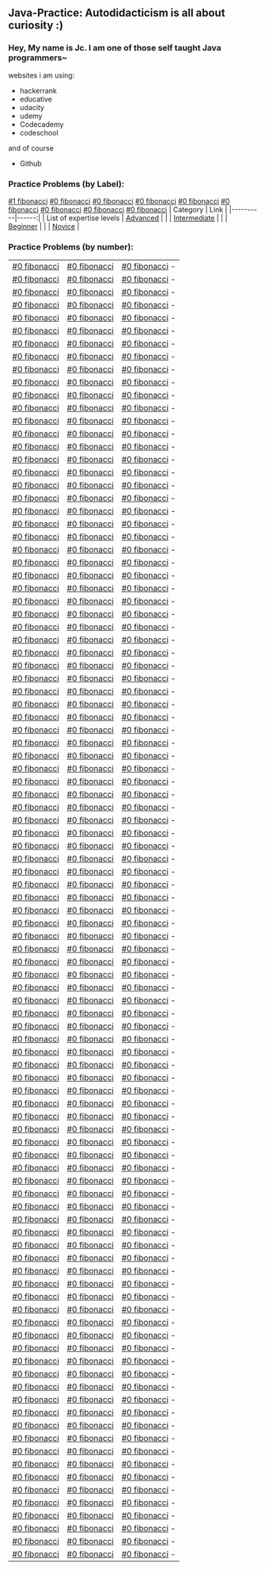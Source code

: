 ## Java-Practice: Autodidacticism is all about curiosity :)

### Hey, My name is Jc. I am one of those self taught Java programmers~
websites i am using: 
+ hackerrank
+ educative
+ udacity
+ udemy
+ Codecademy
+ codeschool

and of course
+ Github

### Practice Problems (by Label):
[#1 fibonacci](https://github.com/jqu224/Java-Practice/issues/1)
[#0 fibonacci](https://github.com/jqu224/Java-Practice/issues/1)
[#0 fibonacci](https://github.com/jqu224/Java-Practice/issues/1)
[#0 fibonacci](https://github.com/jqu224/Java-Practice/issues/1)
[#0 fibonacci](https://github.com/jqu224/Java-Practice/issues/1)
[#0 fibonacci](https://github.com/jqu224/Java-Practice/issues/1)
[#0 fibonacci](https://github.com/jqu224/Java-Practice/issues/1)
[#0 fibonacci](https://github.com/jqu224/Java-Practice/issues/1)
[#0 fibonacci](https://github.com/jqu224/Java-Practice/issues/1)
| Category |   Link |
|----------|------:|
| List of expertise levels | [Advanced](https://github.com/jqu224/Java-Practice/labels/Advanced) |
|  | [Intermediate](https://github.com/jqu224/Java-Practice/labels/Intermediate) |
|  | [Beginner](https://github.com/jqu224/Java-Practice/labels/Beginner) |
|  | [Novice](https://github.com/jqu224/Java-Practice/labels/Novice) |

### Practice Problems (by number):
|   |  |  |
|------:|------:|------:|
| [#0 fibonacci][0] | [#0 fibonacci][0] | [#0 fibonacci][0] -|
| [#0 fibonacci][0] | [#0 fibonacci][0] | [#0 fibonacci][0] -|
| [#0 fibonacci][0] | [#0 fibonacci][0] | [#0 fibonacci][0] -|
| [#0 fibonacci][0] | [#0 fibonacci][0] | [#0 fibonacci][0] -|
| [#0 fibonacci][0] | [#0 fibonacci][0] | [#0 fibonacci][0] -|
| [#0 fibonacci][0] | [#0 fibonacci][0] | [#0 fibonacci][0] -|
| [#0 fibonacci][0] | [#0 fibonacci][0] | [#0 fibonacci][0] -|
| [#0 fibonacci][0] | [#0 fibonacci][0] | [#0 fibonacci][0] -|
| [#0 fibonacci][0] | [#0 fibonacci][0] | [#0 fibonacci][0] -|
| [#0 fibonacci][0] | [#0 fibonacci][0] | [#0 fibonacci][0] -|
| [#0 fibonacci][0] | [#0 fibonacci][0] | [#0 fibonacci][0] -|
| [#0 fibonacci][0] | [#0 fibonacci][0] | [#0 fibonacci][0] -|
| [#0 fibonacci][0] | [#0 fibonacci][0] | [#0 fibonacci][0] -|
| [#0 fibonacci][0] | [#0 fibonacci][0] | [#0 fibonacci][0] -|
| [#0 fibonacci][0] | [#0 fibonacci][0] | [#0 fibonacci][0] -|
| [#0 fibonacci][0] | [#0 fibonacci][0] | [#0 fibonacci][0] -|
| [#0 fibonacci][0] | [#0 fibonacci][0] | [#0 fibonacci][0] -|
| [#0 fibonacci][0] | [#0 fibonacci][0] | [#0 fibonacci][0] -|
| [#0 fibonacci][0] | [#0 fibonacci][0] | [#0 fibonacci][0] -|
| [#0 fibonacci][0] | [#0 fibonacci][0] | [#0 fibonacci][0] -|
| [#0 fibonacci][0] | [#0 fibonacci][0] | [#0 fibonacci][0] -|
| [#0 fibonacci][0] | [#0 fibonacci][0] | [#0 fibonacci][0] -|
| [#0 fibonacci][0] | [#0 fibonacci][0] | [#0 fibonacci][0] -|
| [#0 fibonacci][0] | [#0 fibonacci][0] | [#0 fibonacci][0] -|
| [#0 fibonacci][0] | [#0 fibonacci][0] | [#0 fibonacci][0] -|
| [#0 fibonacci][0] | [#0 fibonacci][0] | [#0 fibonacci][0] -|
| [#0 fibonacci][0] | [#0 fibonacci][0] | [#0 fibonacci][0] -|
| [#0 fibonacci][0] | [#0 fibonacci][0] | [#0 fibonacci][0] -|
| [#0 fibonacci][0] | [#0 fibonacci][0] | [#0 fibonacci][0] -|
| [#0 fibonacci][0] | [#0 fibonacci][0] | [#0 fibonacci][0] -|
| [#0 fibonacci][0] | [#0 fibonacci][0] | [#0 fibonacci][0] -|
| [#0 fibonacci][0] | [#0 fibonacci][0] | [#0 fibonacci][0] -|
| [#0 fibonacci][0] | [#0 fibonacci][0] | [#0 fibonacci][0] -|
| [#0 fibonacci][0] | [#0 fibonacci][0] | [#0 fibonacci][0] -|
| [#0 fibonacci][0] | [#0 fibonacci][0] | [#0 fibonacci][0] -|
| [#0 fibonacci][0] | [#0 fibonacci][0] | [#0 fibonacci][0] -|
| [#0 fibonacci][0] | [#0 fibonacci][0] | [#0 fibonacci][0] -|
| [#0 fibonacci][0] | [#0 fibonacci][0] | [#0 fibonacci][0] -|
| [#0 fibonacci][0] | [#0 fibonacci][0] | [#0 fibonacci][0] -|
| [#0 fibonacci][0] | [#0 fibonacci][0] | [#0 fibonacci][0] -|
| [#0 fibonacci][0] | [#0 fibonacci][0] | [#0 fibonacci][0] -|
| [#0 fibonacci][0] | [#0 fibonacci][0] | [#0 fibonacci][0] -|
| [#0 fibonacci][0] | [#0 fibonacci][0] | [#0 fibonacci][0] -|
| [#0 fibonacci][0] | [#0 fibonacci][0] | [#0 fibonacci][0] -|
| [#0 fibonacci][0] | [#0 fibonacci][0] | [#0 fibonacci][0] -|
| [#0 fibonacci][0] | [#0 fibonacci][0] | [#0 fibonacci][0] -|
| [#0 fibonacci][0] | [#0 fibonacci][0] | [#0 fibonacci][0] -|
| [#0 fibonacci][0] | [#0 fibonacci][0] | [#0 fibonacci][0] -|
| [#0 fibonacci][0] | [#0 fibonacci][0] | [#0 fibonacci][0] -|
| [#0 fibonacci][0] | [#0 fibonacci][0] | [#0 fibonacci][0] -|
| [#0 fibonacci][0] | [#0 fibonacci][0] | [#0 fibonacci][0] -|
| [#0 fibonacci][0] | [#0 fibonacci][0] | [#0 fibonacci][0] -|
| [#0 fibonacci][0] | [#0 fibonacci][0] | [#0 fibonacci][0] -|
| [#0 fibonacci][0] | [#0 fibonacci][0] | [#0 fibonacci][0] -|
| [#0 fibonacci][0] | [#0 fibonacci][0] | [#0 fibonacci][0] -|
| [#0 fibonacci][0] | [#0 fibonacci][0] | [#0 fibonacci][0] -|
| [#0 fibonacci][0] | [#0 fibonacci][0] | [#0 fibonacci][0] -|
| [#0 fibonacci][0] | [#0 fibonacci][0] | [#0 fibonacci][0] -|
| [#0 fibonacci][0] | [#0 fibonacci][0] | [#0 fibonacci][0] -|
| [#0 fibonacci][0] | [#0 fibonacci][0] | [#0 fibonacci][0] -|
| [#0 fibonacci][0] | [#0 fibonacci][0] | [#0 fibonacci][0] -|
| [#0 fibonacci][0] | [#0 fibonacci][0] | [#0 fibonacci][0] -|
| [#0 fibonacci][0] | [#0 fibonacci][0] | [#0 fibonacci][0] -|
| [#0 fibonacci][0] | [#0 fibonacci][0] | [#0 fibonacci][0] -|
| [#0 fibonacci][0] | [#0 fibonacci][0] | [#0 fibonacci][0] -|
| [#0 fibonacci][0] | [#0 fibonacci][0] | [#0 fibonacci][0] -|
| [#0 fibonacci][0] | [#0 fibonacci][0] | [#0 fibonacci][0] -|
| [#0 fibonacci][0] | [#0 fibonacci][0] | [#0 fibonacci][0] -|
| [#0 fibonacci][0] | [#0 fibonacci][0] | [#0 fibonacci][0] -|
| [#0 fibonacci][0] | [#0 fibonacci][0] | [#0 fibonacci][0] -|
| [#0 fibonacci][0] | [#0 fibonacci][0] | [#0 fibonacci][0] -|
| [#0 fibonacci][0] | [#0 fibonacci][0] | [#0 fibonacci][0] -|
| [#0 fibonacci][0] | [#0 fibonacci][0] | [#0 fibonacci][0] -|
| [#0 fibonacci][0] | [#0 fibonacci][0] | [#0 fibonacci][0] -|
| [#0 fibonacci][0] | [#0 fibonacci][0] | [#0 fibonacci][0] -|
| [#0 fibonacci][0] | [#0 fibonacci][0] | [#0 fibonacci][0] -|
| [#0 fibonacci][0] | [#0 fibonacci][0] | [#0 fibonacci][0] -|
| [#0 fibonacci][0] | [#0 fibonacci][0] | [#0 fibonacci][0] -|
| [#0 fibonacci][0] | [#0 fibonacci][0] | [#0 fibonacci][0] -|
| [#0 fibonacci][0] | [#0 fibonacci][0] | [#0 fibonacci][0] -|
| [#0 fibonacci][0] | [#0 fibonacci][0] | [#0 fibonacci][0] -|
| [#0 fibonacci][0] | [#0 fibonacci][0] | [#0 fibonacci][0] -|
| [#0 fibonacci][0] | [#0 fibonacci][0] | [#0 fibonacci][0] -|
| [#0 fibonacci][0] | [#0 fibonacci][0] | [#0 fibonacci][0] -|
| [#0 fibonacci][0] | [#0 fibonacci][0] | [#0 fibonacci][0] -|
| [#0 fibonacci][0] | [#0 fibonacci][0] | [#0 fibonacci][0] -|
| [#0 fibonacci][0] | [#0 fibonacci][0] | [#0 fibonacci][0] -|
| [#0 fibonacci][0] | [#0 fibonacci][0] | [#0 fibonacci][0] -|
| [#0 fibonacci][0] | [#0 fibonacci][0] | [#0 fibonacci][0] -|
| [#0 fibonacci][0] | [#0 fibonacci][0] | [#0 fibonacci][0] -|
| [#0 fibonacci][0] | [#0 fibonacci][0] | [#0 fibonacci][0] -|
| [#0 fibonacci][0] | [#0 fibonacci][0] | [#0 fibonacci][0] -|
| [#0 fibonacci][0] | [#0 fibonacci][0] | [#0 fibonacci][0] -|
| [#0 fibonacci][0] | [#0 fibonacci][0] | [#0 fibonacci][0] -|
| [#0 fibonacci][0] | [#0 fibonacci][0] | [#0 fibonacci][0] -|
| [#0 fibonacci][0] | [#0 fibonacci][0] | [#0 fibonacci][0] -|
| [#0 fibonacci][0] | [#0 fibonacci][0] | [#0 fibonacci][0] -|
| [#0 fibonacci][0] | [#0 fibonacci][0] | [#0 fibonacci][0] -|
| [#0 fibonacci][0] | [#0 fibonacci][0] | [#0 fibonacci][0] -|
| [#0 fibonacci][0] | [#0 fibonacci][0] | [#0 fibonacci][0] -|
| [#0 fibonacci][0] | [#0 fibonacci][0] | [#0 fibonacci][0] -|

[0]: https://github.com/jqu224/Java-Practice/issues/1 "1"
